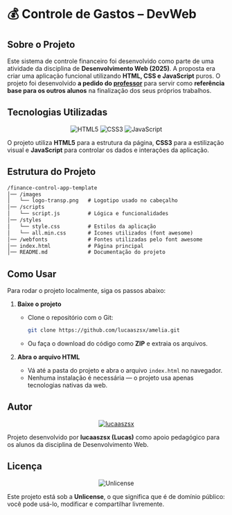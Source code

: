 # 💰 Controle de Gastos – DevWeb

## Sobre o Projeto

Este sistema de controle financeiro foi desenvolvido como parte de uma atividade da disciplina de **Desenvolvimento Web (2025)**. A proposta era criar uma aplicação funcional utilizando **HTML, CSS e JavaScript** puros. O projeto foi desenvolvido **a pedido do [professor](https://github.com/ilderlandio)** para servir como **referência base para os outros alunos** na finalização dos seus próprios trabalhos.

## Tecnologias Utilizadas

<p align="center">
  <img src="https://img.shields.io/badge/HTML5-E34F26?style=for-the-badge&logo=html5&logoColor=white" alt="HTML5">
  <img src="https://img.shields.io/badge/CSS3-1572B6?style=for-the-badge&logo=css3&logoColor=white" alt="CSS3">
  <img src="https://img.shields.io/badge/JavaScript-F7DF1E?style=for-the-badge&logo=javascript&logoColor=black" alt="JavaScript">
</p>

<p>
  O projeto utiliza <b>HTML5</b> para a estrutura da página, <b>CSS3</b> para a estilização visual e <b>JavaScript</b> para controlar os dados e interações da aplicação.
</p>

## Estrutura do Projeto

```md
/finance-control-app-template
│── /images
│   └── logo-transp.png   # Logotipo usado no cabeçalho
│── /scripts
│   └── script.js         # Lógica e funcionalidades
│── /styles
│   └── style.css         # Estilos da aplicação
│   └── all.min.css       # Ícones utilizados (font awesome)
│── /webfonts             # Fontes utilizadas pelo font awesome
│── index.html            # Página principal
│── README.md             # Documentação do projeto
```

## Como Usar  

Para rodar o projeto localmente, siga os passos abaixo:

1. **Baixe o projeto**  
   - Clone o repositório com o Git:  
     ```sh
     git clone https://github.com/lucaaszsx/amelia.git
     ```
   - Ou faça o download do código como **ZIP** e extraia os arquivos.

2. **Abra o arquivo HTML**  
   - Vá até a pasta do projeto e abra o arquivo `index.html` no navegador.  
   - Nenhuma instalação é necessária — o projeto usa apenas tecnologias nativas da web.

## Autor

<p align="center">
  <a href="https://github.com/lucaaszsx">
    <img src="https://img.shields.io/badge/GitHub-lucaaszsx-181717?style=for-the-badge&logo=github" alt="lucaaszsx">
  </a>
</p>

<p>
  Projeto desenvolvido por <b>lucaaszsx (Lucas)</b> como apoio pedagógico para os alunos da disciplina de Desenvolvimento Web.
</p>

## Licença

<p align="center">
  <img src="https://img.shields.io/badge/License-Unlicense-blue?style=for-the-badge" alt="Unlicense">
</p>

Este projeto está sob a **Unlicense**, o que significa que é de domínio público: você pode usá-lo, modificar e compartilhar livremente.